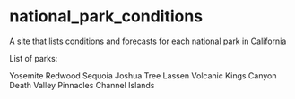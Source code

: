 # national_park_conditions
A site that lists conditions and forecasts for each national park in California

List of parks: 

Yosemite
Redwood
Sequoia
Joshua Tree
Lassen Volcanic
Kings Canyon
Death Valley
Pinnacles
Channel Islands
